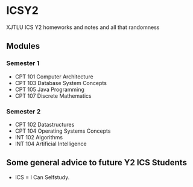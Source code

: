 # ICSY2
 XJTLU ICS Y2 homeworks and notes and all that randomness
 
 ## Modules
 ### Semester 1
 - CPT 101 Computer Architecture
 - CPT 103 Database System Concepts
 - CPT 105 Java Programming
 - CPT 107 Discrete Mathematics
 ### Semester 2
 - CPT 102 Datastructures
 - CPT 104 Operating Systems Concepts
 - INT 102 Algorithms
 - INT 104 Artificial Intelligence


## Some general advice to future Y2 ICS Students
- ICS = I Can Selfstudy.

